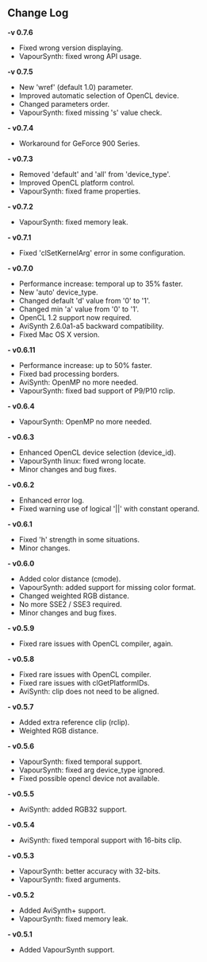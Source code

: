 ## Change Log ##
**-v 0.7.6**
  - Fixed wrong version displaying.
  - VapourSynth: fixed wrong API usage.

**-v 0.7.5**
  - New 'wref' (default 1.0) parameter.
  - Improved automatic selection of OpenCL device.
  - Changed parameters order. 
  - VapourSynth: fixed missing 's' value check. 

**- v0.7.4**
  - Workaround for GeForce 900 Series.
   
**- v0.7.3**
  - Removed 'default' and 'all' from 'device_type'.
  - Improved OpenCL platform control.
  - VapourSynth: fixed frame properties.

**- v0.7.2**
  - VapourSynth: fixed memory leak.
  
**- v0.7.1**
  - Fixed 'clSetKernelArg' error in some configuration.
  
**- v0.7.0**
  - Performance increase: temporal up to 35% faster.
  - New 'auto' device_type.
  - Changed default 'd' value from '0' to '1'.
  - Changed min 'a' value from '0' to '1'.
  - OpenCL 1.2 support now required.
  - AviSynth 2.6.0a1-a5 backward compatibility.
  - Fixed Mac OS X version.
  
**- v0.6.11**
  - Performance increase: up to 50% faster.
  - Fixed bad processing borders.
  - AviSynth: OpenMP no more needed.
  - VapourSynth: fixed bad support of P9/P10 rclip.

**- v0.6.4**
  - VapourSynth: OpenMP no more needed.

**- v0.6.3**
  - Enhanced OpenCL device selection (device_id).
  - VapourSynth linux: fixed wrong locate.
  - Minor changes and bug fixes.

**- v0.6.2**
  - Enhanced error log.
  - Fixed warning use of logical '||' with constant operand.

**- v0.6.1**
  - Fixed 'h' strength in some situations.
  - Minor changes.

**- v0.6.0**
  - Added color distance (cmode).
  - VapourSynth: added support for missing color format.
  - Changed weighted RGB distance.
  - No more SSE2 / SSE3 required. 
  - Minor changes and bug fixes.
  
**- v0.5.9**
  - Fixed rare issues with OpenCL compiler, again. 

**- v0.5.8**
  - Fixed rare issues with OpenCL compiler.
  - Fixed rare issues with clGetPlatformIDs.
  - AviSynth: clip does not need to be aligned.

**- v0.5.7**
  - Added extra reference clip (rclip).
  - Weighted RGB distance.

**- v0.5.6**
  - VapourSynth: fixed temporal support.
  - VapourSynth: fixed arg device_type ignored.
  - Fixed possible opencl device not available. 

**- v0.5.5**
  - AviSynth: added RGB32 support.

**- v0.5.4**
  - AviSynth: fixed temporal support with 16-bits clip.  

**- v0.5.3**
  - VapourSynth: better accuracy with 32-bits.
  - VapourSynth: fixed arguments.

**- v0.5.2**
  - Added AviSynth+ support.
  - VapourSynth: fixed memory leak.

**- v0.5.1**
  - Added VapourSynth support.

